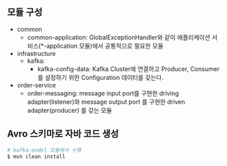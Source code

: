 ## 모듈 구성
- common
  - common-application: GlobalExceptionHandler와 같이 애플리케이션 서비스(*-application 모듈)에서 공통적으로 필요한 모듈  
- infrastructure
  - kafka:
    -  kafka-config-data: Kafka Cluster에 연결하고 Producer, Consumer를 설정하기 위한 Configuration 데이터를 갖는다.
- order-service
  - order-messaging: message input port를 구현한 driving adapter(listener)와 message output port 를 구현한 driven adapter(producer) 를 갖는 모듈

## Avro 스키마로 자바 코드 생성
```bash
# kafka-model 모듈에서 수행
$ mvn clean install
```

